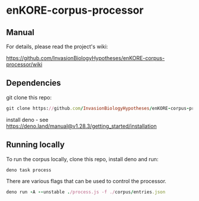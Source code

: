 # enKORE-corpus-processor

## Manual

For details, please read the project's wiki:

https://github.com/InvasionBiologyHypotheses/enKORE-corpus-processor/wiki

## Dependencies

git clone this repo:

```ruby
git clone https://github.com/InvasionBiologyHypotheses/enKORE-corpus-processor.git
```

install deno - see https://deno.land/manual@v1.28.3/getting_started/installation

## Running locally

To run the corpus locally, clone this repo, install deno and run:
```ruby
deno task process
```

There are various flags that can be used to control the processor.
```ruby
deno run -A --unstable ./process.js -f ./corpus/entries.json
```
